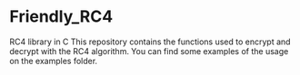 # Friendly_RC4
RC4 library in C
This repository contains the functions used to encrypt and decrypt with the RC4 algorithm.
You can find some examples of the usage on the examples folder. 
